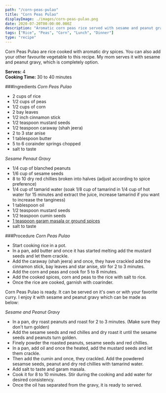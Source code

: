 ```yaml
---
path: "/corn-peas-pulao"
title: "Corn Peas Pulao"
displayImage: ./images/corn-peas-pulao.png
date: 2020-07-20T00:00:00.000Z
description: "Aromatic corn peas rice served with sesame and peanut gravy"
tags: ["Rice", "Peas", "Corn", "Lunch", "Dinner"]
type: "recipe"
---
```


Corn Peas Pulao are rice cooked with aromatic dry spices. You can also add your other favourite vegetable to this recipe. My mom serves it with sesame and peanut gravy, which is completely option. 

**Serves:** 4\
**Cooking Time:** 30 to 40 minutes

###Ingredients
*Corn Peas Pulao*
- 2 cups of rice
- 1/2 cups of peas
- 1/2 cups of corn
- 2 bay leaves
- 1/2 inch cinnamon stick
- 1/2 teaspoon mustard seeds
- 1/2 teaspoon caraway (shah jeera)
- 2 to 3 star anise
- 1 tablespoon butter
- 5 to 6 corainder springs chopped
- salt to taste

*Sesame Penaut Gravy*
- 1/4 cup of blanched peanuts
- 1/6 cup of sesame seeds
- 8 to 10 dry red chillies broken into halves (adjust according to spice preference)
- 1/4 cup of tamarid water (soak 1/8 cup of tamarind in 1/4 cup of hot water for 15 minutes and extract the juice, increase tamarind if you want to increase the tanginess)
- 1 tablespoon oil
- 1/2 teaspoon mustard seeds
- 1/2 teaspoon cumin seeds
- <a href="https://en.wikipedia.org/wiki/Garam_masala" target="_blank" rel="noopener noreferrer" class="link"> 1 teaspoon garam masala or ground spices </a>
- salt to taste



###Procedure
*Corn Peas Pulao*
- Start cooking rice in a pot.
- In a pan, add butter and once it has started melting add the mustard seeds and let them crackle.
- Add the caraway (shah jeera) and once, they have crackled add the cinnamon stick, bay leaves and star anise, stir for 2 to 3 minutes.
- Add the corn and peas and cook for 5 to 8 minutes. 
- Add the cooked spices, corn and peas to the rice with salt to rice. 
- Once the rice are cooked, garnish with coarinder. 

 Corn Peas Pulao is ready. It can be served on it's own or with your favorite curry. I enjoy it with sesame and peanut gravy which can be made as below: 

 *Sesame and Peanut Gravy*
 - In a pan, dry roast peanuts and roast for 2 to 3 minutes. (Make sure they don't turn golden)
 - Add the sesame seeds and red chilles and dry roast it until the sesame seeds and peanuts turn golden. 
 - Finely powder the roasted peanuts, sesame seeds and red chillies. 
 - In a pan, add oil and once the heated, add the mustard seeds and let them crackle. 
 - Then add the cumin and once, they crackled. Add the powdered sesamse seeds, peanut and dry red chillies with tamarind water. 
 - Add salt to taste and garam masala.
 - Cook it for 8 to 10 minutes. Stir during the cooking and add water for desired consistency. 
 - Once the oil has separated from the gravy, it is ready to served.